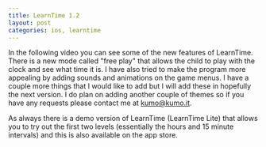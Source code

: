 ```yaml
---
title: LearnTime 1.2
layout: post
categories: ios, learntime
---
```

In the following video you can see some of the new features of LearnTime. There is a new mode called "free play" that allows the child to play with the clock and see what time it is. I have also tried to make the program more appealing by adding sounds and animations on the game menus. I have a couple more things that I would like to add but I will add these in hopefully the next version. I do plan on adding another couple of themes so if you have any requests please contact me at kumo@kumo.it.

As always there is a demo version of LearnTime (LearnTime Lite) that allows you to try out the first two levels (essentially the hours and 15 minute intervals) and this is also available on the app store.

<object width="480" height="385"><param name="movie" value="http://www.youtube.com/v/WsOW2GZRPZw&amp;hl=en&amp;fs=1"><param name="allowFullScreen" value="true"><param name="allowscriptaccess" value="always"><embed src="http://www.youtube.com/v/WsOW2GZRPZw&amp;hl=en&amp;fs=1" type="application/x-shockwave-flash" allowscriptaccess="always" allowfullscreen="true" width="480" height="385"></object>
